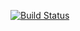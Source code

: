 [![Build Status](https://travis-ci.org/4WallpapersNinja/FourWallpapers.svg?branch=develop)](https://travis-ci.org/4WallpapersNinja/FourWallpapers)
